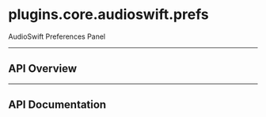 # plugins.core.audioswift.prefs

AudioSwift Preferences Panel

---

## API Overview

---

## API Documentation

